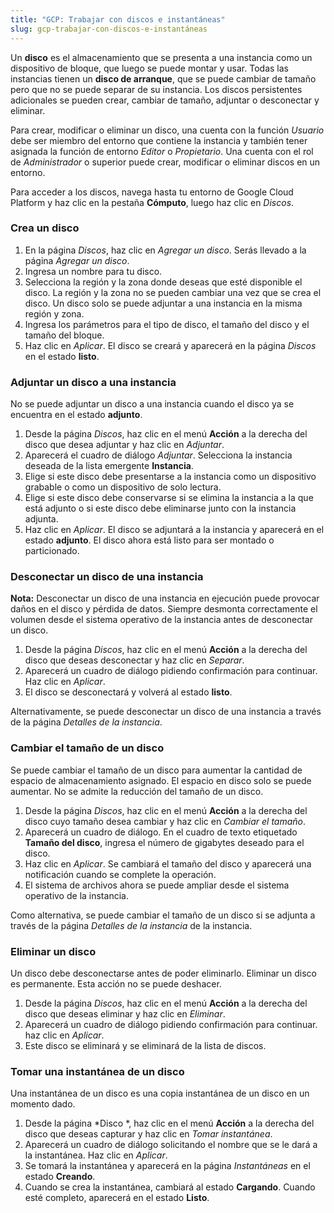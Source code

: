 ```yaml
---
title: "GCP: Trabajar con discos e instantáneas"
slug: gcp-trabajar-con-discos-e-instantáneas
---
```



Un **disco** es el almacenamiento que se presenta a una instancia como un dispositivo de bloque, que luego se puede montar y usar. Todas las instancias tienen un **disco de arranque**, que se puede cambiar de tamaño pero que no se puede separar de su instancia. Los discos persistentes adicionales se pueden crear, cambiar de tamaño, adjuntar o desconectar y eliminar.

Para crear, modificar o eliminar un disco, una cuenta con la función *Usuario* debe ser miembro del entorno que contiene la instancia y también tener asignada la función de entorno *Editor* o *Propietario*. Una cuenta con el rol de *Administrador* o superior puede crear, modificar o eliminar discos en un entorno.

Para acceder a los discos, navega hasta tu entorno de Google Cloud Platform y haz clic en la pestaña **Cómputo**, luego haz clic en *Discos*.

### Crea un disco

1. En la página *Discos*, haz clic en *Agregar un disco*. Serás llevado a la página *Agregar un disco*.
1. Ingresa un nombre para tu disco.
1. Selecciona la región y la zona donde deseas que esté disponible el disco. La región y la zona no se pueden cambiar una vez que se crea el disco. Un disco solo se puede adjuntar a una instancia en la misma región y zona.
1. Ingresa los parámetros para el tipo de disco, el tamaño del disco y el tamaño del bloque.
1. Haz clic en *Aplicar*. El disco se creará y aparecerá en la página *Discos* en el estado **listo**.

### Adjuntar un disco a una instancia

No se puede adjuntar un disco a una instancia cuando el disco ya se encuentra en el estado **adjunto**.

1. Desde la página *Discos*, haz clic en el menú **Acción** a la derecha del disco que desea adjuntar y haz clic en *Adjuntar*.
1. Aparecerá el cuadro de diálogo *Adjuntar*. Selecciona la instancia deseada de la lista emergente **Instancia**.
1. Elige si este disco debe presentarse a la instancia como un dispositivo grabable o como un dispositivo de solo lectura.
1. Elige si este disco debe conservarse si se elimina la instancia a la que está adjunto o si este disco debe eliminarse junto con la instancia adjunta.
1. Haz clic en *Aplicar*. El disco se adjuntará a la instancia y aparecerá en el estado **adjunto**. El disco ahora está listo para ser montado o particionado.

### Desconectar un disco de una instancia

**Nota:** Desconectar un disco de una instancia en ejecución puede provocar daños en el disco y pérdida de datos. Siempre desmonta correctamente el volumen desde el sistema operativo de la instancia antes de desconectar un disco.

1. Desde la página *Discos*, haz clic en el menú **Acción** a la derecha del disco que deseas desconectar y haz clic en *Separar*.
1. Aparecerá un cuadro de diálogo pidiendo confirmación para continuar. Haz clic en *Aplicar*.
1. El disco se desconectará y volverá al estado **listo**.

Alternativamente, se puede desconectar un disco de una instancia a través de la página *Detalles de la instancia*.

### Cambiar el tamaño de un disco

Se puede cambiar el tamaño de un disco para aumentar la cantidad de espacio de almacenamiento asignado. El espacio en disco solo se puede aumentar. No se admite la reducción del tamaño de un disco.

1. Desde la página *Discos*, haz clic en el menú **Acción** a la derecha del disco cuyo tamaño desea cambiar y haz clic en *Cambiar el tamaño*.
1. Aparecerá un cuadro de diálogo. En el cuadro de texto etiquetado **Tamaño del disco**, ingresa el número de gigabytes deseado para el disco.
1. Haz clic en *Aplicar*. Se cambiará el tamaño del disco y aparecerá una notificación cuando se complete la operación.
1. El sistema de archivos ahora se puede ampliar desde el sistema operativo de la instancia.

Como alternativa, se puede cambiar el tamaño de un disco si se adjunta a través de la página *Detalles de la instancia* de la instancia.

### Eliminar un disco

Un disco debe desconectarse antes de poder eliminarlo. Eliminar un disco es permanente. Esta acción no se puede deshacer.

1. Desde la página *Discos*, haz clic en el menú **Acción** a la derecha del disco que deseas eliminar y haz clic en *Eliminar*.
1. Aparecerá un cuadro de diálogo pidiendo confirmación para continuar. haz clic en *Aplicar*.
1. Este disco se eliminará y se eliminará de la lista de discos.

### Tomar una instantánea de un disco

Una instantánea de un disco es una copia instantánea de un disco en un momento dado.

1. Desde la página *Disco *, haz clic en el menú **Acción** a la derecha del disco que deseas capturar y haz clic en *Tomar instantánea*.
1. Aparecerá un cuadro de diálogo solicitando el nombre que se le dará a la instantánea. Haz clic en *Aplicar*.
1. Se tomará la instantánea y aparecerá en la página *Instantáneas* en el estado **Creando**.
1. Cuando se crea la instantánea, cambiará al estado **Cargando**. Cuando esté completo, aparecerá en el estado **Listo**.
